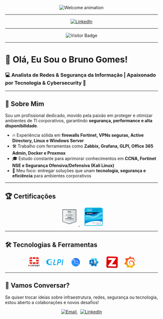 <div align="center">
  <img
    height="150"
    src="https://media.giphy.com/media/M9gbBd9nbDrOTu1Mqx/giphy.gif"
    alt="Welcome animation"
  />
</div>

---

<div align="center">
  <a href="https://www.linkedin.com/in/bruno-gomes-mateus-a4278115b/" target="_blank">
    <img
      src="https://img.shields.io/static/v1?message=LinkedIn&logo=linkedin&color=0077B5&logoColor=white&style=for-the-badge"
      height="28"
      alt="LinkedIn"
    />
  </a>
</div>

---

<div align="center">
  <img src="https://visitor-badge.laobi.icu/badge?page_id=bruno.gomes" alt="Visitor Badge" />
</div>

---

# 👋 Olá, Eu Sou o Bruno Gomes!

### 💻 Analista de Redes & Segurança da Informação | Apaixonado por Tecnologia & Cybersecurity 🔐

---

## 🚀 Sobre Mim

Sou um profissional dedicado, movido pela paixão em proteger e otimizar ambientes de TI corporativos, garantindo **segurança, performance e alta disponibilidade**.

- 🔥 Experiência sólida em **firewalls Fortinet, VPNs seguras, Active Directory, Linux e Windows Server**  
- 🛠️ Trabalho com ferramentas como **Zabbix, Grafana, GLPI, Office 365 Admin, Docker e Proxmox**  
- 🎓 Estudo constante para aprimorar conhecimentos em **CCNA, Fortinet NSE e Segurança Ofensiva/Defensiva (Kali Linux)**  
- 🎯 Meu foco: entregar soluções que unam **tecnologia, segurança e eficiência** para ambientes corporativos

---

## 🏆 Certificações

<p align="center">
  <a href="https://www.credly.com/badges/212b70bf-3ec9-491d-8731-a5b0d87b2bc8/linked_in_profile" target="_blank" rel="noopener">
    <img src="./img/AWS_Foundations.svg" height="60" alt="AWS Foundations Badge" />
  </a>
  &nbsp;&nbsp;&nbsp;
  <a href="#" target="_blank" rel="noopener">
    <img src="./img/Introduction.svg" height="60" alt="CCNA v7 Badge" />
  </a>
</p>

---

## 🛠️ Tecnologias & Ferramentas

<div align="center" style="display:flex; gap:20px; justify-content:center; flex-wrap: wrap;">
  <img src="./img/Fortinet-logo.svg" height="40" alt="Fortinet" />
  <img src="./img/logo_glpi.svg" height="40" alt="GLPI" />
  <img src="./img/logo_kali.svg" height="40" alt="Kali Linux" />
  <img src="./img/logo_office.svg" height="40" alt="Office 365" />
  <img src="./img/logo_zabbix.svg" height="40" alt="Zabbix" />
  <img src="./img/logo_grafana.svg" height="40" alt="Grafana" />
</div>

---

## 💬 Vamos Conversar?

Se quiser trocar ideias sobre infraestrutura, redes, segurança ou tecnologia, estou aberto a colaborações e novos desafios!

<div align="center">
  <a href="mailto:seu-email@exemplo.com">
    <img
      src="https://img.shields.io/badge/Email-@seu--email-blue?style=for-the-badge&logo=gmail"
      alt="Email"
      height="28"
    />
  </a>
  &nbsp;
  <a href="https://www.linkedin.com/in/bruno-gomes-mateus-a4278115b/" target="_blank">
    <img
      src="https://img.shields.io/badge/LinkedIn-Bruno%20Gomes-blue?style=for-the-badge&logo=linkedin"
      alt="LinkedIn"
      height="28"
    />
  </a>
</div>
